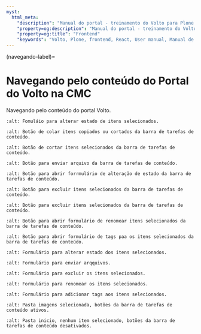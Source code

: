 ```yaml
---
myst:
  html_meta:
    "description": "Manual do portal - treinamento do Volto para Plone 6 da CMC. Navegando."
    "property=og:description": "Manual do portal - treinamento do Volto para Plone 6 da CMC. Navegando."
    "property=og:title": "Frontend"
    "keywords": "Volto, Plone, frontend, React, User manual, Manual de usuário, treinamento, navegar"
---
```



(navegando-label)=

# Navegando pelo conteúdo do Portal do Volto na CMC

Navegando pelo conteúdo do portal Volto.

```{image} ./_static/training/navegar/conteudo-pasta-inicio-alterar-estado.png
:alt: Fomuláio para alterar estado de itens selecionados.
``` 

```{image} ./_static/training/navegar/conteudo-pasta-inicio-botao-colar.png
:alt: Botão de colar itens copiados ou cortados da barra de tarefas de conteúdo.
``` 

```{image} ./_static/training/navegar/conteudo-pasta-inicio-botao-cortar.png
:alt: Botão de cortar itens selecionados da barra de tarefas de conteúdo.
``` 

```{image} ./_static/training/navegar/conteudo-pasta-inicio-botao-enviar.png
:alt: Botão para enviar arquivo da barra de tarefas de conteúdo.
``` 

```{image} ./_static/training/navegar/conteudo-pasta-inicio-botao-estado.png
:alt: Botão para abrir forrmulário de alteração de estado da barra de tarefas de conteúdo.
``` 

```{image} ./_static/training/navegar/conteudo-pasta-inicio-botao-excluir.png
:alt: Botão para excluir itens selecionados da barra de tarefas de conteúdo.
``` 

```{image} ./_static/training/navegar/conteudo-pasta-inicio-botao-propriedades.png
:alt: Botão para excluir itens selecionados da barra de tarefas de conteúdo.
``` 

```{image} ./_static/training/navegar/conteudo-pasta-inicio-botao-renomear.png
:alt: Botão para abrir formulário de renomear itens selecionados da barra de tarefas de conteúdo.
``` 

```{image} ./_static/training/navegar/conteudo-pasta-inicio-botao-tags.png
:alt: Botão para abrir formulário de tags paa os itens selecionados da barra de tarefas de conteúdo.
``` 

```{image} ./_static/training/navegar/conteudo-pasta-inicio-form-alterar-estado.png
:alt: Formulário para alterar estado dos itens selecionados.
``` 

```{image} ./_static/training/navegar/conteudo-pasta-inicio-form-enviar-arquivo.png
:alt: Formulário para enviar arqquivos.
``` 

```{image} ./_static/training/navegar/conteudo-pasta-inicio-form-excluir.png
:alt: Formulário para excluir os itens selecionados.
``` 

```{image} ./_static/training/navegar/conteudo-pasta-inicio-form-renomear-item.png
:alt: Formulário para renomear os itens selecionados.
``` 

```{image} ./_static/training/navegar/conteudo-pasta-inicio-form-tags.png
:alt: Formulário para adicionar tags aos itens selecionados.
``` 

```{image} ./_static/training/navegar/conteudo-pasta-inicio-selecao-objeto.png
:alt: Pasta imagens selecionada, botões da barra de tarefas de conteúdo ativos.
``` 

```{image} ./_static/training/navegar/conteudo-pasta-inicio.png
:alt: Pasta inicio, nenhum item selecionado, botões da barra de tarefas de conteúdo desativados.
```